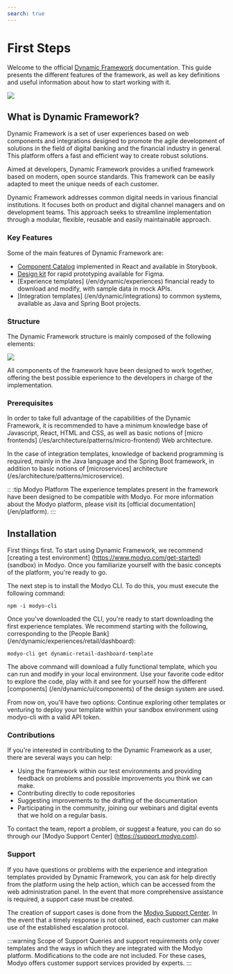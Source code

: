 ```yaml
---
search: true
---
```


# First Steps

Welcome to the official [Dynamic Framework](https://dynamicframework.dev) documentation. This guide presents the different features of the framework, as well as key definitions and useful information about how to start working with it.

<img src="/assets/img/dynamic/dynamic-logo.png"/>

## What is Dynamic Framework?

Dynamic Framework is a set of user experiences based on web components and integrations designed to promote the agile development of solutions in the field of digital banking and the financial industry in general. This platform offers a fast and efficient way to create robust solutions.

Aimed at developers, Dynamic Framework provides a unified framework based on modern, open source standards. This framework can be easily adapted to meet the unique needs of each customer.

Dynamic Framework addresses common digital needs in various financial institutions. It focuses both on product and digital channel managers and on development teams. This approach seeks to streamline implementation through a modular, flexible, reusable and easily maintainable approach.

###  Key Features
Some of the main features of Dynamic Framework are:
- [Component Catalog](/en/dynamic/ui/components) implemented in React and available in Storybook.
- [Design kit](/en/dynamic/ui) for rapid prototyping available for Figma.
- [Experience templates] (/en/dynamic/experiences) financial ready to download and modify, with sample data in mock APIs.
- [Integration templates] (/en/dynamic/integrations) to common systems, available as Java and Spring Boot projects.


### Structure
The Dynamic Framework structure is mainly composed of the following elements:

 <img src="/assets/img/dynamic/dynamic_components.png" style="max-width: 700px;"/> 

All components of the framework have been designed to work together, offering the best possible experience to the developers in charge of the implementation.



### Prerequisites
In order to take full advantage of the capabilities of the Dynamic Framework, it is recommended to have a minimum knowledge base of Javascript, React, HTML and CSS, as well as basic notions of [micro frontends] (/es/architecture/patterns/micro-frontend) Web architecture.

In the case of integration templates, knowledge of backend programming is required, mainly in the Java language and the Spring Boot framework, in addition to basic notions of [microservices] architecture (/es/architecture/patterns/microservice).

:: :tip Modyo Platform
The experience templates present in the framework have been designed to be compatible with Modyo. For more information about the Modyo platform, please visit its [official documentation] (/en/platform).
:::


## Installation
First things first. To start using Dynamic Framework, we recommend [creating a test environment] (https://www.modyo.com/get-started) (sandbox) in Modyo. Once you familiarize yourself with the basic concepts of the platform, you're ready to go.

The next step is to install the Modyo CLI. To do this, you must execute the following command:

```shell
npm -i modyo-cli
```

Once you've downloaded the CLI, you're ready to start downloading the first experience templates. We recommend starting with the following, corresponding to the [People Bank] (/en/dynamic/experiences/retail/dashboard):

```shell
modyo-cli get dynamic-retail-dashboard-template
```

The above command will download a fully functional template, which you can run and modify in your local environment. Use your favorite code editor to explore the code, play with it and see for yourself how the different [components] (/en/dynamic/ui/components) of the design system are used.

From now on, you'll have two options: Continue exploring other templates or venturing to deploy your template within your sandbox environment using modyo-cli with a valid API token.


### Contributions

If you're interested in contributing to the Dynamic Framework as a user, there are several ways you can help:
- Using the framework within our test environments and providing feedback on problems and possible improvements you think we can make.
- Contributing directly to code repositories
- Suggesting improvements to the drafting of the documentation
- Participating in the community, joining our webinars and digital events that we hold on a regular basis.

To contact the team, report a problem, or suggest a feature, you can do so through our [Modyo Support Center] (https://support.modyo.com).


### Support

If you have questions or problems with the experience and integration templates provided by Dynamic Framework, you can ask for help directly from the platform using the help action, which can be accessed from the web administration panel. In the event that more comprehensive assistance is required, a support case must be created.

The creation of support cases is done from the [Modyo Support Center](https://support.modyo.com). In the event that a timely response is not obtained, each customer can make use of the established escalation protocol.

:::warning Scope of Support
Queries and support requirements only cover templates and the ways in which they are integrated with the Modyo platform. Modifications to the code are not included. For these cases, Modyo offers customer support services provided by experts.
:::
